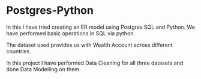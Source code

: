 # Postgres-Python
In this I have tried creating an ER model using Postgres SQL and Python. We have performed basic operations in SQL via python.


The dataset used provides us with Wealth Account across different countries.


In this project I have performed Data Cleaning for all three datasets and done Data Modelling on them. 
